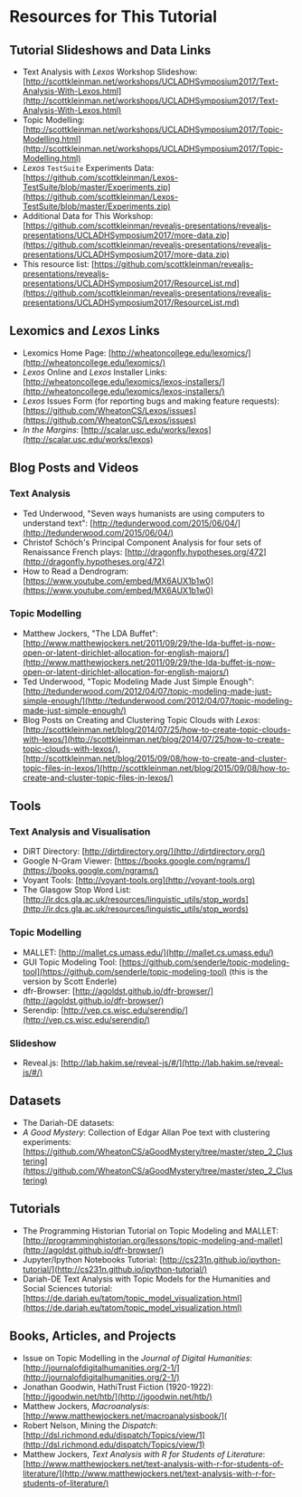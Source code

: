 # Resources for This Tutorial

## Tutorial Slideshows and Data Links
- Text Analysis with _Lexos_ Workshop Slideshow: [http://scottkleinman.net/workshops/UCLADHSymposium2017/Text-Analysis-With-Lexos.html](http://scottkleinman.net/workshops/UCLADHSymposium2017/Text-Analysis-With-Lexos.html)
- Topic Modelling: [http://scottkleinman.net/workshops/UCLADHSymposium2017/Topic-Modelling.html](http://scottkleinman.net/workshops/UCLADHSymposium2017/Topic-Modelling.html)
- _Lexos_ `TestSuite` Experiments Data: [https://github.com/scottkleinman/Lexos-TestSuite/blob/master/Experiments.zip](https://github.com/scottkleinman/Lexos-TestSuite/blob/master/Experiments.zip)
- Additional Data for This Workshop: [https://github.com/scottkleinman/revealjs-presentations/revealjs-presentations/UCLADHSymposium2017/more-data.zip](https://github.com/scottkleinman/revealjs-presentations/revealjs-presentations/UCLADHSymposium2017/more-data.zip)
- This resource list: [https://github.com/scottkleinman/revealjs-presentations/revealjs-presentations/UCLADHSymposium2017/ResourceList.md](https://github.com/scottkleinman/revealjs-presentations/revealjs-presentations/UCLADHSymposium2017/ResourceList.md)

## Lexomics and _Lexos_ Links
- Lexomics Home Page: [http://wheatoncollege.edu/lexomics/](http://wheatoncollege.edu/lexomics/)
- _Lexos_ Online and _Lexos_ Installer Links: [http://wheatoncollege.edu/lexomics/lexos-installers/](http://wheatoncollege.edu/lexomics/lexos-installers/)
- _Lexos_ Issues Form (for reporting bugs and making feature requests): [https://github.com/WheatonCS/Lexos/issues](https://github.com/WheatonCS/Lexos/issues)
- _In the Margins_: [http://scalar.usc.edu/works/lexos](http://scalar.usc.edu/works/lexos)

## Blog Posts and Videos

### Text Analysis
- Ted Underwood, "Seven ways humanists are using computers to understand text": [http://tedunderwood.com/2015/06/04/](http://tedunderwood.com/2015/06/04/)
- Christof Schöch's Principal Component Analysis for four sets of Renaissance French plays: [http://dragonfly.hypotheses.org/472](http://dragonfly.hypotheses.org/472)
- How to Read a Dendrogram: [https://www.youtube.com/embed/MX6AUX1b1w0](https://www.youtube.com/embed/MX6AUX1b1w0)

### Topic Modelling
- Matthew Jockers, "The LDA Buffet": [http://www.matthewjockers.net/2011/09/29/the-lda-buffet-is-now-open-or-latent-dirichlet-allocation-for-english-majors/](http://www.matthewjockers.net/2011/09/29/the-lda-buffet-is-now-open-or-latent-dirichlet-allocation-for-english-majors/)
- Ted Underwood, "Topic Modeling Made Just Simple Enough": [http://tedunderwood.com/2012/04/07/topic-modeling-made-just-simple-enough/](http://tedunderwood.com/2012/04/07/topic-modeling-made-just-simple-enough/)
- Blog Posts on Creating and Clustering Topic Clouds with _Lexos_: [http://scottkleinman.net/blog/2014/07/25/how-to-create-topic-clouds-with-lexos/](http://scottkleinman.net/blog/2014/07/25/how-to-create-topic-clouds-with-lexos/), [http://scottkleinman.net/blog/2015/09/08/how-to-create-and-cluster-topic-files-in-lexos/](http://scottkleinman.net/blog/2015/09/08/how-to-create-and-cluster-topic-files-in-lexos/)

## Tools

### Text Analysis and Visualisation
- DiRT Directory: [http://dirtdirectory.org/](http://dirtdirectory.org/)
- Google N-Gram Viewer: [https://books.google.com/ngrams/](https://books.google.com/ngrams/)
- Voyant Tools: [http://voyant-tools.org](http://voyant-tools.org)
- The Glasgow Stop Word List: [http://ir.dcs.gla.ac.uk/resources/linguistic_utils/stop_words](http://ir.dcs.gla.ac.uk/resources/linguistic_utils/stop_words)

### Topic Modelling
- MALLET: [http://mallet.cs.umass.edu/](http://mallet.cs.umass.edu/)
- GUI Topic Modeling Tool: [https://github.com/senderle/topic-modeling-tool](https://github.com/senderle/topic-modeling-tool) (this is the version by Scott Enderle)
- dfr-Browser: [http://agoldst.github.io/dfr-browser/](http://agoldst.github.io/dfr-browser/)
- Serendip: [http://vep.cs.wisc.edu/serendip/](http://vep.cs.wisc.edu/serendip/)

### Slideshow
- Reveal.js: [http://lab.hakim.se/reveal-js/#/](http://lab.hakim.se/reveal-js/#/)

## Datasets
- The Dariah-DE datasets: []()
- _A Good Mystery_: Collection of Edgar Allan Poe text with clustering experiments:  [https://github.com/WheatonCS/aGoodMystery/tree/master/step_2_Clustering](https://github.com/WheatonCS/aGoodMystery/tree/master/step_2_Clustering)

## Tutorials
- The Programming Historian Tutorial on Topic Modeling and MALLET: [http://programminghistorian.org/lessons/topic-modeling-and-mallet](http://agoldst.github.io/dfr-browser/)
- Jupyter/Ipython Notebooks Tutorial: [http://cs231n.github.io/ipython-tutorial/](http://cs231n.github.io/ipython-tutorial/)
- Dariah-DE Text Analysis with Topic Models for the Humanities and Social Sciences tutorial: [https://de.dariah.eu/tatom/topic_model_visualization.html](https://de.dariah.eu/tatom/topic_model_visualization.html)

## Books, Articles, and Projects
- Issue on Topic Modelling in the _Journal of Digital Humanities_: [http://journalofdigitalhumanities.org/2-1/](http://journalofdigitalhumanities.org/2-1/)
- Jonathan Goodwin, HathiTrust Fiction (1920-1922): [http://jgoodwin.net/htb/](http://jgoodwin.net/htb/)
- Matthew Jockers, _Macroanalysis_: [http://www.matthewjockers.net/macroanalysisbook/](
- Robert Nelson, Mining the _Dispatch_: [http://dsl.richmond.edu/dispatch/Topics/view/1](http://dsl.richmond.edu/dispatch/Topics/view/1)
- Matthew Jockers, _Text Analysis with R for Students of Literature_: [http://www.matthewjockers.net/text-analysis-with-r-for-students-of-literature/](http://www.matthewjockers.net/text-analysis-with-r-for-students-of-literature/)